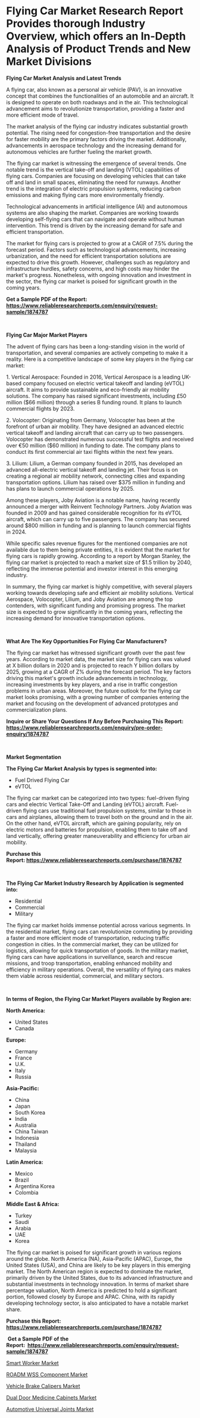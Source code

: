 <p><h1>Flying Car Market Research Report Provides thorough Industry Overview, which offers an In-Depth Analysis of Product Trends and New Market Divisions</h1></p><p><strong>Flying Car Market Analysis and Latest Trends</strong></p>
<p><p>A flying car, also known as a personal air vehicle (PAV), is an innovative concept that combines the functionalities of an automobile and an aircraft. It is designed to operate on both roadways and in the air. This technological advancement aims to revolutionize transportation, providing a faster and more efficient mode of travel.</p><p>The market analysis of the flying car industry indicates substantial growth potential. The rising need for congestion-free transportation and the desire for faster mobility are the primary factors driving the market. Additionally, advancements in aerospace technology and the increasing demand for autonomous vehicles are further fueling the market growth.</p><p>The flying car market is witnessing the emergence of several trends. One notable trend is the vertical take-off and landing (VTOL) capabilities of flying cars. Companies are focusing on developing vehicles that can take off and land in small spaces, eliminating the need for runways. Another trend is the integration of electric propulsion systems, reducing carbon emissions and making flying cars more environmentally friendly.</p><p>Technological advancements in artificial intelligence (AI) and autonomous systems are also shaping the market. Companies are working towards developing self-flying cars that can navigate and operate without human intervention. This trend is driven by the increasing demand for safe and efficient transportation.</p><p>The market for flying cars is projected to grow at a CAGR of 7.5% during the forecast period. Factors such as technological advancements, increasing urbanization, and the need for efficient transportation solutions are expected to drive this growth. However, challenges such as regulatory and infrastructure hurdles, safety concerns, and high costs may hinder the market's progress. Nonetheless, with ongoing innovation and investment in the sector, the flying car market is poised for significant growth in the coming years.</p></p>
<p><strong>Get a Sample PDF of the Report:&nbsp; <a href="https://www.reliableresearchreports.com/enquiry/request-sample/1874787">https://www.reliableresearchreports.com/enquiry/request-sample/1874787</a></strong></p>
<p>&nbsp;</p>
<p><strong>Flying Car Major Market Players</strong></p>
<p><p>The advent of flying cars has been a long-standing vision in the world of transportation, and several companies are actively competing to make it a reality. Here is a competitive landscape of some key players in the flying car market:</p><p>1. Vertical Aerospace: Founded in 2016, Vertical Aerospace is a leading UK-based company focused on electric vertical takeoff and landing (eVTOL) aircraft. It aims to provide sustainable and eco-friendly air mobility solutions. The company has raised significant investments, including £50 million ($66 million) through a series B funding round. It plans to launch commercial flights by 2023.</p><p>2. Volocopter: Originating from Germany, Volocopter has been at the forefront of urban air mobility. They have designed an advanced electric vertical takeoff and landing aircraft that can carry up to two passengers. Volocopter has demonstrated numerous successful test flights and received over €50 million ($60 million) in funding to date. The company plans to conduct its first commercial air taxi flights within the next few years.</p><p>3. Lilium: Lilium, a German company founded in 2015, has developed an advanced all-electric vertical takeoff and landing jet. Their focus is on creating a regional air mobility network, connecting cities and expanding transportation options. Lilium has raised over $375 million in funding and has plans to launch commercial operations by 2025.</p><p>Among these players, Joby Aviation is a notable name, having recently announced a merger with Reinvent Technology Partners. Joby Aviation was founded in 2009 and has gained considerable recognition for its eVTOL aircraft, which can carry up to five passengers. The company has secured around $800 million in funding and is planning to launch commercial flights in 2024.</p><p>While specific sales revenue figures for the mentioned companies are not available due to them being private entities, it is evident that the market for flying cars is rapidly growing. According to a report by Morgan Stanley, the flying car market is projected to reach a market size of $1.5 trillion by 2040, reflecting the immense potential and investor interest in this emerging industry.</p><p>In summary, the flying car market is highly competitive, with several players working towards developing safe and efficient air mobility solutions. Vertical Aerospace, Volocopter, Lilium, and Joby Aviation are among the top contenders, with significant funding and promising progress. The market size is expected to grow significantly in the coming years, reflecting the increasing demand for innovative transportation options.</p></p>
<p>&nbsp;</p>
<p><strong>What Are The Key Opportunities For Flying Car Manufacturers?</strong></p>
<p><p>The flying car market has witnessed significant growth over the past few years. According to market data, the market size for flying cars was valued at X billion dollars in 2020 and is projected to reach Y billion dollars by 2025, growing at a CAGR of Z% during the forecast period. The key factors driving this market's growth include advancements in technology, increasing investments by key players, and a rise in traffic congestion problems in urban areas. Moreover, the future outlook for the flying car market looks promising, with a growing number of companies entering the market and focusing on the development of advanced prototypes and commercialization plans.</p></p>
<p><strong>Inquire or Share Your Questions If Any Before Purchasing This Report: <a href="https://www.reliableresearchreports.com/enquiry/pre-order-enquiry/1874787">https://www.reliableresearchreports.com/enquiry/pre-order-enquiry/1874787</a></strong></p>
<p>&nbsp;</p>
<p><strong>Market Segmentation</strong></p>
<p><strong>The Flying Car Market Analysis by types is segmented into:</strong></p>
<p><ul><li>Fuel Drived Flying Car</li><li>eVTOL</li></ul></p>
<p><p>The flying car market can be categorized into two types: fuel-driven flying cars and electric Vertical Take-Off and Landing (eVTOL) aircraft. Fuel-driven flying cars use traditional fuel propulsion systems, similar to those in cars and airplanes, allowing them to travel both on the ground and in the air. On the other hand, eVTOL aircraft, which are gaining popularity, rely on electric motors and batteries for propulsion, enabling them to take off and land vertically, offering greater maneuverability and efficiency for urban air mobility.</p></p>
<p><strong>Purchase this Report:&nbsp;<a href="https://www.reliableresearchreports.com/purchase/1874787">https://www.reliableresearchreports.com/purchase/1874787</a></strong></p>
<p>&nbsp;</p>
<p><strong>The Flying Car Market Industry Research by Application is segmented into:</strong></p>
<p><ul><li>Residential</li><li>Commercial</li><li>Military</li></ul></p>
<p><p>The flying car market holds immense potential across various segments. In the residential market, flying cars can revolutionize commuting by providing a faster and more efficient mode of transportation, reducing traffic congestion in cities. In the commercial market, they can be utilized for logistics, allowing for quick transportation of goods. In the military market, flying cars can have applications in surveillance, search and rescue missions, and troop transportation, enabling enhanced mobility and efficiency in military operations. Overall, the versatility of flying cars makes them viable across residential, commercial, and military sectors.</p></p>
<p>&nbsp;</p>
<p><strong>In terms of Region, the Flying Car Market Players available by Region are:</strong></p>
<p>
    <p> <strong> North America: </strong>
        <ul>
            <li>United States</li>
            <li>Canada</li>
        </ul>
        </p> 
    <p> <strong> Europe: </strong>
        <ul>
            <li>Germany</li>
            <li>France</li>
            <li>U.K.</li>
            <li>Italy</li>
            <li>Russia</li>
        </ul>
        </p> 
    <p> <strong> Asia-Pacific: </strong>
        <ul>
            <li>China</li>
            <li>Japan</li>
            <li>South Korea</li>
            <li>India</li>
            <li>Australia</li>
            <li>China Taiwan</li>
            <li>Indonesia</li>
            <li>Thailand</li>
            <li>Malaysia</li>
        </ul>
        </p> 
    <p> <strong> Latin America: </strong>
        <ul>
            <li>Mexico</li>
            <li>Brazil</li>
            <li>Argentina Korea</li>
            <li>Colombia</li>
        </ul>
        </p> 
    <p> <strong> Middle East & Africa: </strong>
        <ul>
            <li>Turkey</li>
            <li>Saudi</li>
            <li>Arabia</li>
            <li>UAE</li>
            <li>Korea</li>
        </ul>
    </p>
    </p>
<p><p>The flying car market is poised for significant growth in various regions around the globe. North America (NA), Asia-Pacific (APAC), Europe, the United States (USA), and China are likely to be key players in this emerging market. The North American region is expected to dominate the market, primarily driven by the United States, due to its advanced infrastructure and substantial investments in technology innovation. In terms of market share percentage valuation, North America is predicted to hold a significant portion, followed closely by Europe and APAC. China, with its rapidly developing technology sector, is also anticipated to have a notable market share.</p></p>
<p><strong>Purchase this Report: <a href="https://www.reliableresearchreports.com/purchase/1874787">https://www.reliableresearchreports.com/purchase/1874787</a></strong></p>
<p>&nbsp;<strong>Get a Sample PDF of the Report:&nbsp;&nbsp;<a href="https://www.reliableresearchreports.com/enquiry/request-sample/1874787">https://www.reliableresearchreports.com/enquiry/request-sample/1874787</a></strong></p>
<p><strong></strong></p>
<p><p><a href="https://www.linkedin.com/pulse/decoding-smart-worker-market-deep-dive-latest-trends-segmentation-z52fe/">Smart Worker Market</a></p><p><a href="https://www.linkedin.com/pulse/roadm-wss-component-market-share-amp-new-trends-analysis-sb71e/">ROADM WSS Component Market</a></p><p><a href="https://github.com/CliffMedina6/Market-Research-Report-List-2/blob/main/vehicle-brake-calipers-market.md">Vehicle Brake Calipers Market</a></p><p><a href="https://medium.com/@mariliehowe/dual-door-medicine-cabinets-market-furnishes-information-on-market-share-market-trends-and-market-0d00cd514d68">Dual Door Medicine Cabinets Market</a></p><p><a href="https://github.com/RickHolmes3/Market-Research-Report-List-2/blob/main/automotive-universal-joints-market.md">Automotive Universal Joints Market</a></p></p>